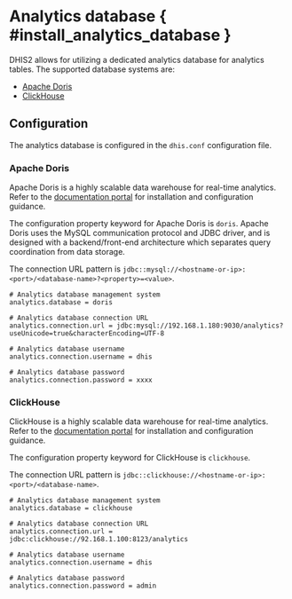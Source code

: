 # Analytics database { #install_analytics_database } 

DHIS2 allows for utilizing a dedicated analytics database for analytics tables. The supported database systems are:

* [Apache Doris](https://doris.apache.org/)
* [ClickHouse](https://clickhouse.com/)

## Configuration

The analytics database is configured in the `dhis.conf` configuration file.

### Apache Doris

Apache Doris is a highly scalable data warehouse for real-time analytics. Refer to the [documentation portal](https://doris.apache.org) for installation and configuration guidance.

The configuration property keyword for Apache Doris is `doris`. Apache Doris uses the MySQL communication protocol and JDBC driver, and is designed with a backend/front-end architecture which separates query coordination from data storage.

The connection URL pattern is `jdbc::mysql://<hostname-or-ip>:<port>/<database-name>?<property>=<value>`.

```properties
# Analytics database management system
analytics.database = doris

# Analytics database connection URL
analytics.connection.url = jdbc:mysql://192.168.1.180:9030/analytics?useUnicode=true&characterEncoding=UTF-8

# Analytics database username
analytics.connection.username = dhis

# Analytics database password
analytics.connection.password = xxxx
```

### ClickHouse

ClickHouse is a highly scalable data warehouse for real-time analytics. Refer to the [documentation portal](https://clickhouse.com/docs) for installation and configuration guidance.

The configuration property keyword for ClickHouse is `clickhouse`.

The connection URL pattern is `jdbc::clickhouse://<hostname-or-ip>:<port>/<database-name>`.

```properties
# Analytics database management system
analytics.database = clickhouse

# Analytics database connection URL
analytics.connection.url = jdbc:clickhouse://92.168.1.100:8123/analytics

# Analytics database username
analytics.connection.username = dhis

# Analytics database password
analytics.connection.password = admin
```
